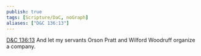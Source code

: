 ```yaml
---
publish: true
tags: [Scripture/DaC, noGraph]
aliases: ["D&C 136:13"]
---
```

[D&C 136:13](https://churchofjesuschrist.org/study/scriptures/dc-testament/dc/136?lang=eng&id=p13#p13) And let my servants Orson Pratt and Wilford Woodruff organize a company.
